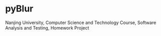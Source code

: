 # pyBlur
Nanjing University, Computer Science and Technology Course, Software Analysis and Testing, Homework Project
